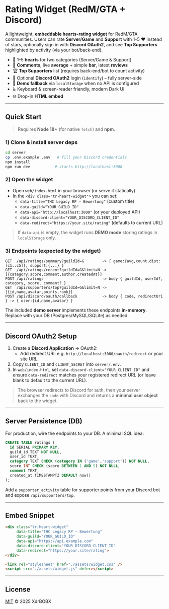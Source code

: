 # Rating Widget (RedM/GTA + Discord)

A lightweight, **embeddable hearts-rating widget** for RedM/GTA communities.
Users can rate **Server/Game** and **Support** with 1–5 ❤️ instead of stars,
optionally sign in with **Discord OAuth2**, and see **Top Supporters**
highlighted by activity (via your bot/back-end).

- 💜 1–5 **hearts** for two categories (Server/Game & Support)
- 📝 **Comments**, live **average** + simple **bar**, latest **reviews**
- 🏆 **Top Supporters** list (requires back-end/bot to count activity)
- 🔐 Optional **Discord OAuth2** login (`identify`) – fully server-side
- 🧪 **Demo fallback** via `localStorage` when no API is configured
- ♿ Keyboard & screen-reader friendly, modern Dark UI
- 🌐 Drop-in **HTML embed**

---

## Quick Start

> Requires **Node 18+** (for native `fetch`) and **npm**.

### 1) Clone & install server deps
```bash
cd server
cp .env.example .env   # fill your Discord credentials
npm install
npm run dev           # starts http://localhost:3000
```

### 2) Open the widget
- Open `web/index.html` in your browser (or serve it statically).
- In the `<div class="tr-heart-widget">` you can set:
  - `data-title="THC Legacy RP – Bewertung"` (custom title)
  - `data-guild="YOUR_GUILD_ID"`
  - `data-api="http://localhost:3000"` (or your deployed API)
  - `data-discord-client="YOUR_DISCORD_CLIENT_ID"`
  - `data-redirect="https://your.site/rating"` (defaults to current URL)

> If `data-api` is empty, the widget runs **DEMO mode** storing ratings
> in `localStorage` only.

### 3) Endpoints (expected by the widget)

```
GET  /api/ratings/summary?guildId=G        -> { game:{avg,count,dist:[c1..c5]}, support:{...} }
GET  /api/ratings/recent?guildId=G&limit=N -> [{category,score,comment,author,createdAt}]
POST /api/ratings                          -> body { guildId, userId?, category, score, comment? }
GET  /api/supporters/top?guildId=G&limit=N -> [{id,name,avatar,points,rank}]
POST /api/discord/oauth/callback           -> body { code, redirectUri } -> { user:{id,name,avatar} }
```

The included **demo server** implements these endpoints **in-memory**.
Replace with your DB (Postgres/MySQL/SQLite) as needed.

---

## Discord OAuth2 Setup

1. Create a **Discord Application** → OAuth2:
   - Add redirect URI: e.g. `http://localhost:3000/oauth/redirect` or your site URL.
2. Copy `CLIENT_ID` and `CLIENT_SECRET` into `server/.env`.
3. In `web/index.html`, set `data-discord-client="YOUR_CLIENT_ID"` and ensure
   `data-redirect` matches your registered redirect URL (or leave blank to default
   to the current URL).

> The browser redirects to Discord for auth, then your server exchanges the `code`
> with Discord and returns a **minimal user object** back to the widget.

---

## Server Persistence (DB)

For production, wire the endpoints to your DB. A minimal SQL idea:

```sql
CREATE TABLE ratings (
  id SERIAL PRIMARY KEY,
  guild_id TEXT NOT NULL,
  user_id TEXT,
  category TEXT CHECK (category IN ('game','support')) NOT NULL,
  score INT CHECK (score BETWEEN 1 AND 5) NOT NULL,
  comment TEXT,
  created_at TIMESTAMPTZ DEFAULT now()
);
```

Add a `supporter_activity` table for supporter points from your Discord bot and
expose `/api/supporters/top`.

---

## Embed Snippet

```html
<div class="tr-heart-widget"
     data-title="THC Legacy RP – Bewertung"
     data-guild="YOUR_GUILD_ID"
     data-api="https://api.example.com"
     data-discord-client="YOUR_DISCORD_CLIENT_ID"
     data-redirect="https://your.site/rating">
</div>

<link rel="stylesheet" href="./assets/widget.css" />
<script src="./assets/widget.js" defer></script>
```

---

## License 

[MIT](LICENSE) © 2025 XdrBOBX
